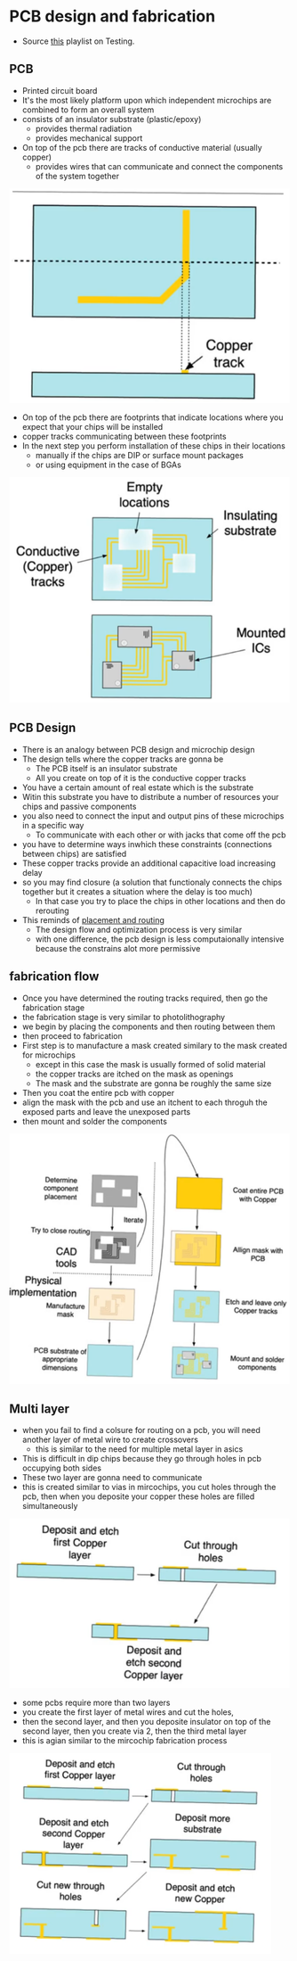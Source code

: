 # PCB design and fabrication
- Source [this](https://www.youtube.com/playlist?list=PLyWAP9QBe16qiSMkBcAnUMxFagLIJzmv1) playlist on Testing.

## PCB
- Printed circuit board
- It's the most likely platform upon which independent microchips are combined to form an overall system
- consists of an insulator substrate (plastic/epoxy)
    - provides thermal radiation
    - provides mechanical support
- On top of the pcb there are tracks of conductive material (usually copper)
    - provides wires that can communicate and connect the components of the system together

![pcb](imgs/pcb-design-fabrication/pcb.png)

- On top of the pcb there are footprints that indicate locations where you expect that your chips will be installed
- copper tracks communicating between these footprints
- In the next step you perform installation of these chips in their locations
    - manually if the chips are DIP or surface mount packages
    - or using equipment in the case of BGAs

![pcb-example](imgs/pcb-design-fabrication/pcb-example.png)

## PCB Design
- There is an analogy between PCB design and microchip design
- The design tells where the copper tracks are gonna be
    - The PCB itself is an insulator substrate 
    - All you create on top of it is the conductive copper tracks
- You have a certain amount of real estate which is the substrate
- Witin this substrate you have to distribute a number of resources your chips and passive components
- you also need to connect the input and output pins of these microchips in a specific way
    - To communicate with each other or with jacks that come off the pcb
- you have to determine ways inwhich these constraints (connections between chips) are satisfied
- These copper tracks provide an additional capacitive load increasing delay
- so you may find closure (a solution that functionaly connects the chips together but it creates a situation where the delay is too much)
    - In that case you try to place the chips in other locations and then do rerouting
- This reminds of [placement and routing](../design-flow/8-place-and-route.md)
    - The design flow and optimization process is very similar
    - with one difference, the pcb design is less computaionally intensive because the constrains alot more permissive

## fabrication flow
- Once you have determined the routing tracks required, then go the fabrication stage
- the fabrication stage is very similar to photolithography
- we begin by placing the components and then routing between them
- then proceed to fabrication
- First step is to manufacture a mask created similary to the mask created for microchips
    - except in this case the mask is usually formed of solid material
    - the copper tracks are itched on the mask as openings
    - The mask and the substrate are gonna be roughly the same size
- Then you coat the entire pcb with copper
- align the mask with the pcb and use an itchent to each throguh the exposed parts and leave the unexposed parts  
- then mount and solder the components

![pcb-fabrication-flow](imgs/pcb-design-fabrication/pcb-fabrication-flow.png)

## Multi layer
- when you fail to find a colsure for routing on a pcb, you will need another layer of metal wire to create crossovers
    - this is similar to the need for multiple metal layer in asics
- This is difficult in dip chips because they go through holes in pcb occupying both sides
- These two layer are gonna need to communicate
- this is created similar to vias in mircochips, you cut holes through the pcb, then when you deposite your copper these holes are filled simultaneously

![pcb-two-layers](imgs/pcb-design-fabrication/pcb-two-layers.png)

- some pcbs require more than two layers
- you create the first layer of metal wires and cut the holes,
- then the second layer, and then you deposite insulator on top of the second layer, then you create via 2, then the third metal layer
- this is agian similar to the mircochip fabrication process

![pcb-multi-layer](imgs/pcb-design-fabrication/pcb-multi-layer.png)

